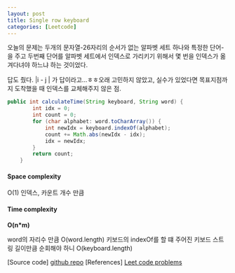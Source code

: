 ```yaml
---
layout: post
title: Single row keyboard 
categories: [Leetcode]
---
```


오늘의 문제는 두개의 문자열-26자리의 순서가 없는 알파벳 세트 하나와 특정한 단어-을 주고 두번째 단어를 알파벳 세트에서 인덱스로 가리키기 위해서 몇 번을 인덱스가 옮겨다녀야 하느냐 하는 것이었다. 

답도 줬다. \|i - j \| 가 답이라고...ㅎㅎ오래 고민하지 않았고, 실수가 있었다면 목표지점까지 도착했을 때 인덱스를 교체해주지 않은 점. 


```java 
public int calculateTime(String keyboard, String word) {
        int idx = 0;
        int count = 0;
        for (char alphabet: word.toCharArray()) {
            int newIdx = keyboard.indexOf(alphabet);
            count += Math.abs(newIdx - idx);
            idx = newIdx;
        }
        return count;
    }
```

#### Space complexity
O(1) 인덱스, 카운트 개수 만큼

#### Time complexity
**O(n\*m)**

word의 자리수 만큼 O(word.length) 키보드의 indexOf를 할 떄 주어진 키보드 스트링 길이만큼 순회해야 하니 O(keyboard.length)



[Source code]
[github repo](https://github.com/dayoungles/leet_code/commit/0481f02bb29e9b5b7811586ac7751cdd456a2c46)
[References]
[Leet code problems](https://leetcode.com/problems/single-row-keyboard/)
